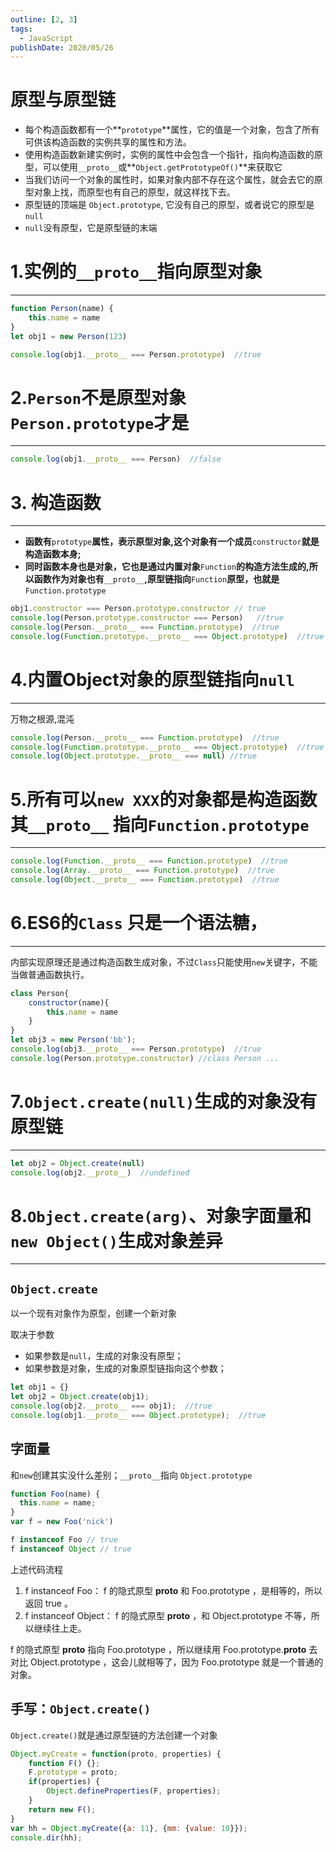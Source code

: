 ```yaml
---
outline: [2, 3]
tags: 
  - JavaScript
publishDate: 2020/05/26
---
```

# 原型与原型链

- 每个构造函数都有一个**`prototype`**属性，它的值是一个对象，包含了所有可供该构造函数的实例共享的属性和方法。
- 使用构造函数新建实例时，实例的属性中会包含一个指针，指向构造函数的原型，可以使用`__proto__`或**`Object.getPrototypeOf()`**来获取它
- 当我们访问一个对象的属性时，如果对象内部不存在这个属性，就会去它的原型对象上找，而原型也有自己的原型，就这样找下去。
- 原型链的顶端是 `Object.prototype`, 它没有自己的原型，或者说它的原型是`null`
- `null`没有原型，它是原型链的末端

# 1.**实例的**`__proto__`**指向原型对象**

---

```jsx
function Person(name) {
    this.name = name
}
let obj1 = new Person(123)

console.log(obj1.__proto__ === Person.prototype)  //true

```

# **2.**`Person`**不是原型对象**`Person.prototype`**才是**

---

```jsx
console.log(obj1.__proto__ === Person)  //false
```

# **3. 构造函数**

---

- **函数有**`prototype`**属性，表示原型对象,这个对象有一个成员**`constructor`**就是构造函数本身;**
- **同时函数本身也是对象，它也是通过内置对象**`Function`**的构造方法生成的,所以函数作为对象也有**`__proto__`**,原型链指向**`Function`**原型，也就是**`Function.prototype`

```jsx
obj1.constructor === Person.prototype.constructor // true
console.log(Person.prototype.constructor === Person)   //true
console.log(Person.__proto__ === Function.prototype)  //true
console.log(Function.prototype.__proto__ === Object.prototype)  //true
```

# **4.内置Object对象的原型链指向**`null`

---

万物之根源,混沌

```jsx
console.log(Person.__proto__ === Function.prototype)  //true
console.log(Function.prototype.__proto__ === Object.prototype)  //true
console.log(Object.prototype.__proto__ === null) //true

```

# **5.所有可以**`new XXX`**的对象都是构造函数其**`__proto__` **指向**`Function.prototype`

---

```jsx
console.log(Function.__proto__ === Function.prototype)  //true
console.log(Array.__proto__ === Function.prototype)  //true
console.log(Object.__proto__ === Function.prototype)  //true

```

# **6.ES6的**`Class` **只是一个语法糖，**

---

内部实现原理还是通过构造函数生成对象，不过`Class`只能使用`new`关键字，不能当做普通函数执行。

```jsx
class Person{
    constructor(name){
        this.name = name
    }
}
let obj3 = new Person('bb');
console.log(obj3.__proto__ === Person.prototype)  //true
console.log(Person.prototype.constructor) //class Person ...

```

# **7.`Object.create(null)`生成的对象没有原型链**

---

```jsx
let obj2 = Object.create(null)
console.log(obj2.__proto__)  //undefined

```

# **8.**`Object.create(arg)`**、对象字面量和**`new Object()`**生成对象差异**

---

## `Object.create`

以一个现有对象作为原型，创建一个新对象

取决于参数

- 如果参数是`null`，生成的对象没有原型；
- 如果参数是对象，生成的对象原型链指向这个参数；

```jsx
let obj1 = {}
let obj2 = Object.create(obj1);
console.log(obj2.__proto__ === obj1);  //true
console.log(obj1.__proto__ === Object.prototype);  //true

```

## 字面量

和`new`创建其实没什么差别；`__proto__`指向 `Object.prototype`

```jsx
function Foo(name) {
  this.name = name;
}
var f = new Foo('nick')

f instanceof Foo // true
f instanceof Object // true

```

上述代码流程

1. f instanceof Foo： f 的隐式原型 **proto** 和 Foo.prototype ，是相等的，所以返回 true 。
2. f instanceof Object： f 的隐式原型 **proto** ，和 Object.prototype 不等，所以继续往上走。

f 的隐式原型 **proto** 指向 Foo.prototype ，所以继续用 Foo.prototype.**proto** 去对比 Object.prototype ，这会儿就相等了，因为 Foo.prototype 就是一个普通的对象。

## 手写：`Object.create()`

`Object.create()`就是通过原型链的方法创建一个对象

```jsx
Object.myCreate = function(proto, properties) {
    function F() {};
    F.prototype = proto;
    if(properties) {
        Object.defineProperties(F, properties);
    }
    return new F();
}
var hh = Object.myCreate({a: 11}, {mm: {value: 10}});
console.dir(hh);
```